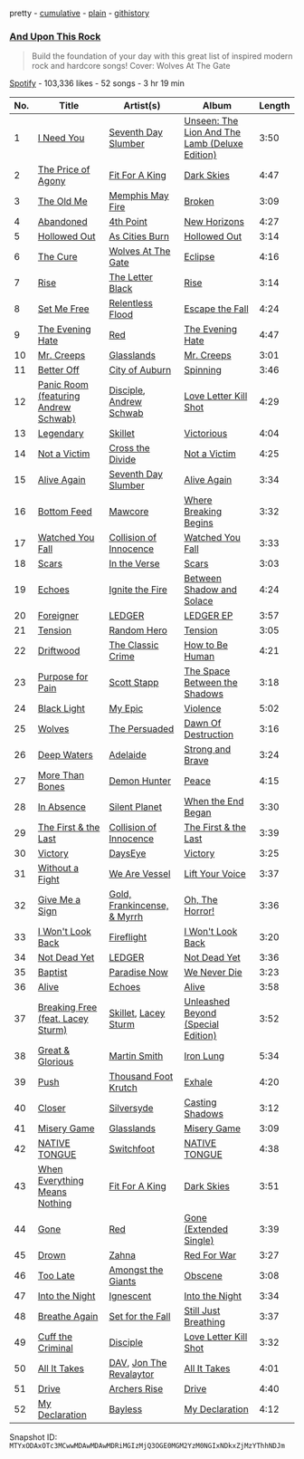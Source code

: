 pretty - [cumulative](/playlists/cumulative/37i9dQZF1DX06wYNNUR5t6.md) - [plain](/playlists/plain/37i9dQZF1DX06wYNNUR5t6) - [githistory](https://github.githistory.xyz/mackorone/spotify-playlist-archive/blob/main/playlists/plain/37i9dQZF1DX06wYNNUR5t6)

### [And Upon This Rock](https://open.spotify.com/playlist/37i9dQZF1DX06wYNNUR5t6)

> Build the foundation of your day with this great list of inspired modern rock and hardcore songs!  Cover: Wolves At The Gate

[Spotify](https://open.spotify.com/user/spotify) - 103,336 likes - 52 songs - 3 hr 19 min

| No. | Title | Artist(s) | Album | Length |
|---|---|---|---|---|
| 1 | [I Need You](https://open.spotify.com/track/6zd8T1PBe9JFHmuVnurdRp) | [Seventh Day Slumber](https://open.spotify.com/artist/6kFLnclYFc3gzpNt13wim5) | [Unseen: The Lion And The Lamb \(Deluxe Edition\)](https://open.spotify.com/album/0LhYYU14RU6IPQ9vVMu3Yk) | 3:50 |
| 2 | [The Price of Agony](https://open.spotify.com/track/13zKsRskPB1TD9lWtbMoXH) | [Fit For A King](https://open.spotify.com/artist/0OgdRTPItr9dw4XYp4JJUx) | [Dark Skies](https://open.spotify.com/album/73AvGSgwYiht6qw4p7LmLc) | 4:47 |
| 3 | [The Old Me](https://open.spotify.com/track/7HIQfzq7uFZNZUxzK2OjbH) | [Memphis May Fire](https://open.spotify.com/artist/7cNNNhdJDrt3vgQjwSavNf) | [Broken](https://open.spotify.com/album/6OjdYx9U5k0Tex2SAKyDSh) | 3:09 |
| 4 | [Abandoned](https://open.spotify.com/track/1feaOWrf70CKmj9MKWJBuE) | [4th Point](https://open.spotify.com/artist/1ne42u3qXGxhXOheXX9mQL) | [New Horizons](https://open.spotify.com/album/74J2EbDngHUVrtLFWi2ohZ) | 4:27 |
| 5 | [Hollowed Out](https://open.spotify.com/track/23jSwzxet90GsYoKdmlMS6) | [As Cities Burn](https://open.spotify.com/artist/7eJA8CZoXCETi9axIfBFGT) | [Hollowed Out](https://open.spotify.com/album/2Y9kDOy6g5dUdMCEyMNOLj) | 3:14 |
| 6 | [The Cure](https://open.spotify.com/track/3bimN1JcQkbLWcUJexAEyh) | [Wolves At The Gate](https://open.spotify.com/artist/0Z88iXWc4YVhtu1eFtsGk6) | [Eclipse](https://open.spotify.com/album/6L8gLKCluioceYP7WNmcol) | 4:16 |
| 7 | [Rise](https://open.spotify.com/track/5s2VU6HkVBb92xnyNeM57q) | [The Letter Black](https://open.spotify.com/artist/7AH2bTtNIOYu24O3NuFxhG) | [Rise](https://open.spotify.com/album/0DsC2zkOx6orIpcTzmPchK) | 3:14 |
| 8 | [Set Me Free](https://open.spotify.com/track/4jmM3DfZKnNmdk9E1hu9lg) | [Relentless Flood](https://open.spotify.com/artist/6EvpEo8wSoAZMDb3oV2y0V) | [Escape the Fall](https://open.spotify.com/album/5rVRimOcZf9yLvTZ72xluq) | 4:24 |
| 9 | [The Evening Hate](https://open.spotify.com/track/2afTqQjKpq8e4qmUwZbQRI) | [Red](https://open.spotify.com/artist/01crEa9G3pNpXZ5m7wuHOk) | [The Evening Hate](https://open.spotify.com/album/7CDRVjW6yQIG1nt79t2qFS) | 4:47 |
| 10 | [Mr\. Creeps](https://open.spotify.com/track/2AP3WF1VbuwLXPW5uWZqz0) | [Glasslands](https://open.spotify.com/artist/1uaz4cRw5clcnWJIswU6Jy) | [Mr\. Creeps](https://open.spotify.com/album/455lo6Fp27QLZO5My8IZqk) | 3:01 |
| 11 | [Better Off](https://open.spotify.com/track/1iHx9Ge9YO5Le3UCrjWZ8n) | [City of Auburn](https://open.spotify.com/artist/0FYVYl9r4gHtgP9rJD9GKy) | [Spinning](https://open.spotify.com/album/6FHT343fVHWuPvTRgiA1ak) | 3:46 |
| 12 | [Panic Room \(featuring Andrew Schwab\)](https://open.spotify.com/track/2lsuCovCkTDoLn3lVrpbAg) | [Disciple](https://open.spotify.com/artist/4D9k73VomKTnVQ6ROnt8IO), [Andrew Schwab](https://open.spotify.com/artist/45peyKUmaNOcAC3aIyYWYc) | [Love Letter Kill Shot](https://open.spotify.com/album/41gjae4gxbBmKia3hQaHmM) | 4:29 |
| 13 | [Legendary](https://open.spotify.com/track/2pYaGdqXBrl8MdvuwgtBb7) | [Skillet](https://open.spotify.com/artist/49bzE5vRBRIota4qeHtQM8) | [Victorious](https://open.spotify.com/album/6uBm8oGd1fJNWpCsaURaPZ) | 4:04 |
| 14 | [Not a Victim](https://open.spotify.com/track/5Gr1c6N9fG6IjhPBhcFYzz) | [Cross the Divide](https://open.spotify.com/artist/4X2Ybhr3DI3uOVEE190lSK) | [Not a Victim](https://open.spotify.com/album/6OBJTOj43YxrPFkHZLNYdz) | 4:25 |
| 15 | [Alive Again](https://open.spotify.com/track/4bFvLnnByynzVDDkzUUPsj) | [Seventh Day Slumber](https://open.spotify.com/artist/6kFLnclYFc3gzpNt13wim5) | [Alive Again](https://open.spotify.com/album/3vnpODARivR8XUcD37zLzk) | 3:34 |
| 16 | [Bottom Feed](https://open.spotify.com/track/1juIgyx6a8G5O1Tnlnf4IB) | [Mawcore](https://open.spotify.com/artist/04vYfdkQAWRKmqmsitQbea) | [Where Breaking Begins](https://open.spotify.com/album/3bsRpywxqsiSORItREzXUN) | 3:32 |
| 17 | [Watched You Fall](https://open.spotify.com/track/7rKUQ1D1k7T3jVg6rZ8nTn) | [Collision of Innocence](https://open.spotify.com/artist/35wkX6HAVNXCsDF79SnoGc) | [Watched You Fall](https://open.spotify.com/album/2Z6QJuv2hBn7AwUDepHTPs) | 3:33 |
| 18 | [Scars](https://open.spotify.com/track/5zKKBcIm0sVDJhWlZhAi3C) | [In the Verse](https://open.spotify.com/artist/4Ilxsqfishc8GhrarGM7RS) | [Scars](https://open.spotify.com/album/7545gyNLbh98fjLrnAgLBK) | 3:03 |
| 19 | [Echoes](https://open.spotify.com/track/0iQa0axJxOqA5vlCSV3app) | [Ignite the Fire](https://open.spotify.com/artist/4xqGhP2gUWyaMMHqPU3UHj) | [Between Shadow and Solace](https://open.spotify.com/album/2IF2CZ13oq1wK51AXr0Lt6) | 4:24 |
| 20 | [Foreigner](https://open.spotify.com/track/550uiBzwI7c0mrtHpZMrY7) | [LEDGER](https://open.spotify.com/artist/3OuIyI0FYMUZtINxhQVCL3) | [LEDGER EP](https://open.spotify.com/album/4F8Wv1pdbgLiAOajJmZbA1) | 3:57 |
| 21 | [Tension](https://open.spotify.com/track/01l6eMjuUKrOgBW4ygu6Ka) | [Random Hero](https://open.spotify.com/artist/0FOuR45KED7o5G3bugebGA) | [Tension](https://open.spotify.com/album/7xE8XGR4Mcv9KUqDoqT9Q0) | 3:05 |
| 22 | [Driftwood](https://open.spotify.com/track/2qLPxnOjFHilVIrZXZtMWQ) | [The Classic Crime](https://open.spotify.com/artist/4Y2ImQoh83EyhkbaJXmJr1) | [How to Be Human](https://open.spotify.com/album/6J9gRf2PpJL4pDsV5XwANi) | 4:21 |
| 23 | [Purpose for Pain](https://open.spotify.com/track/6rNXwxBiFcfcI00j7FKetn) | [Scott Stapp](https://open.spotify.com/artist/6HySSUk2KthFj3bd9R61ql) | [The Space Between the Shadows](https://open.spotify.com/album/4gWnScXgicxrQKRLRviZpH) | 3:18 |
| 24 | [Black Light](https://open.spotify.com/track/01cIqV4RrN3YoRNcnzVXSr) | [My Epic](https://open.spotify.com/artist/0HowPCaKsP1sJL2T2eMEoe) | [Violence](https://open.spotify.com/album/1JEGmU4yqtuuFceHpVCvHK) | 5:02 |
| 25 | [Wolves](https://open.spotify.com/track/01HzjrOehvJUlKK3WsQ8qK) | [The Persuaded](https://open.spotify.com/artist/1mKqAPg3t3g6LuBH0Eci7j) | [Dawn Of Destruction](https://open.spotify.com/album/17e9TILgvyuJyuuRIaiT2M) | 3:16 |
| 26 | [Deep Waters](https://open.spotify.com/track/2qEla8ZQF3FN5l5ay89J9m) | [Adelaide](https://open.spotify.com/artist/69GrMdd7iMIjeRJxxJJ1nl) | [Strong and Brave](https://open.spotify.com/album/2qqoxqSsHfSYeKf3VzYdWM) | 3:24 |
| 27 | [More Than Bones](https://open.spotify.com/track/6YPopUgTLk3LaISL9cDAPm) | [Demon Hunter](https://open.spotify.com/artist/6f3a43i1MJZwdjEpV1M0oH) | [Peace](https://open.spotify.com/album/4Y1MriICUHdg43Z30CBuxp) | 4:15 |
| 28 | [In Absence](https://open.spotify.com/track/6Hb0EqgYqfGHBs0MRC47M9) | [Silent Planet](https://open.spotify.com/artist/0JGTiwfinlCuANGu4Gq2XU) | [When the End Began](https://open.spotify.com/album/0quLJsiSZAicHmyyWJefjd) | 3:30 |
| 29 | [The First & the Last](https://open.spotify.com/track/4MJoEFLiEMkDZch8l3J63z) | [Collision of Innocence](https://open.spotify.com/artist/35wkX6HAVNXCsDF79SnoGc) | [The First & the Last](https://open.spotify.com/album/2BQlQnftog5PKWO4mCvR5m) | 3:39 |
| 30 | [Victory](https://open.spotify.com/track/3tiumLzoEO3girnNu45ohv) | [DaysEye](https://open.spotify.com/artist/5xXNSdXlFulKXyuOxHeIwW) | [Victory](https://open.spotify.com/album/16G3IromCnZSKdlOsdttXe) | 3:25 |
| 31 | [Without a Fight](https://open.spotify.com/track/3d31ajFirzxgYo8SQy6GCn) | [We Are Vessel](https://open.spotify.com/artist/5oOUd9MCX1PnsfolIs7h4X) | [Lift Your Voice](https://open.spotify.com/album/4AAC9PQQgacwlNX2J4tT5x) | 3:37 |
| 32 | [Give Me a Sign](https://open.spotify.com/track/6o8AG9ldTnpwhsBsZXaXHn) | [Gold, Frankincense, & Myrrh](https://open.spotify.com/artist/2NzvxoOoIshAvoQ2wYbZhj) | [Oh, The Horror!](https://open.spotify.com/album/7foyRe5OQor8UMGpVquZsP) | 3:36 |
| 33 | [I Won't Look Back](https://open.spotify.com/track/5llksYcJ2Q7eL5HaCMZdvE) | [Fireflight](https://open.spotify.com/artist/5v6wlK6GCKVovWMbPqSHNy) | [I Won't Look Back](https://open.spotify.com/album/1TfVtPMulyRlJp2HEcwTWn) | 3:20 |
| 34 | [Not Dead Yet](https://open.spotify.com/track/4hCkgJwyn7KfnfFSvYf8wF) | [LEDGER](https://open.spotify.com/artist/3OuIyI0FYMUZtINxhQVCL3) | [Not Dead Yet](https://open.spotify.com/album/0KmTOk6a9ny1h2s8QHJLGO) | 3:36 |
| 35 | [Baptist](https://open.spotify.com/track/656MTwjaWH9COcWIWkwero) | [Paradise Now](https://open.spotify.com/artist/1XOp5OUbWSxiwLjvM8tKFB) | [We Never Die](https://open.spotify.com/album/2zh9qm5WG9a2GnSunMr9ws) | 3:23 |
| 36 | [Alive](https://open.spotify.com/track/224KUZC30xzTqSkWG5O1mt) | [Echoes](https://open.spotify.com/artist/0HK6enkB4CDfc3uHy0RkT4) | [Alive](https://open.spotify.com/album/0sIZNWEPoVUyRiboNjowf5) | 3:58 |
| 37 | [Breaking Free \(feat\. Lacey Sturm\)](https://open.spotify.com/track/3sT99jz232QWq5Q2LEaFJ5) | [Skillet](https://open.spotify.com/artist/49bzE5vRBRIota4qeHtQM8), [Lacey Sturm](https://open.spotify.com/artist/09LCTrVGnMsGbxexUFJoap) | [Unleashed Beyond \(Special Edition\)](https://open.spotify.com/album/2KKPw3uv39fzhiUTS7zw37) | 3:52 |
| 38 | [Great & Glorious](https://open.spotify.com/track/6EfWQ6yGH0eR8LaBWjgsoy) | [Martin Smith](https://open.spotify.com/artist/7ISMNhe95QNLqHgsCHAVeu) | [Iron Lung](https://open.spotify.com/album/0aWcnFRgnB0HDMgCB7pr2t) | 5:34 |
| 39 | [Push](https://open.spotify.com/track/1ceKgNy140RRdvZyCIzUaf) | [Thousand Foot Krutch](https://open.spotify.com/artist/6GfiCQDFYANz5wUkSmb3Dr) | [Exhale](https://open.spotify.com/album/0IuPkop0tlB7mSomBdaGB1) | 4:20 |
| 40 | [Closer](https://open.spotify.com/track/5dVODyGWLMoBPlmgtm86PU) | [Silversyde](https://open.spotify.com/artist/6J0UNeDm5txVjvcI7Pxqz4) | [Casting Shadows](https://open.spotify.com/album/539lpEirrlTBHMsQHgSZzm) | 3:12 |
| 41 | [Misery Game](https://open.spotify.com/track/5ZBrH7WW2KtSg7WxGu794E) | [Glasslands](https://open.spotify.com/artist/1uaz4cRw5clcnWJIswU6Jy) | [Misery Game](https://open.spotify.com/album/4WEWiaNSX8wxfQfL276fHb) | 3:09 |
| 42 | [NATIVE TONGUE](https://open.spotify.com/track/4zPmVJ51QlCimfTrQIqQiV) | [Switchfoot](https://open.spotify.com/artist/6S58b0fr8TkWrEHOH4tRVu) | [NATIVE TONGUE](https://open.spotify.com/album/2fxJMrLJLQzKNOmpCwJcqc) | 4:38 |
| 43 | [When Everything Means Nothing](https://open.spotify.com/track/20dil44lFapp6oNBfCQlif) | [Fit For A King](https://open.spotify.com/artist/0OgdRTPItr9dw4XYp4JJUx) | [Dark Skies](https://open.spotify.com/album/73AvGSgwYiht6qw4p7LmLc) | 3:51 |
| 44 | [Gone](https://open.spotify.com/track/49a2Kg7MPuycZqREq8IHzP) | [Red](https://open.spotify.com/artist/01crEa9G3pNpXZ5m7wuHOk) | [Gone \(Extended Single\)](https://open.spotify.com/album/4qiDcPBb7Fa6errKhDocSP) | 3:39 |
| 45 | [Drown](https://open.spotify.com/track/7gZyVkRZKKmouF54ccQ5Pi) | [Zahna](https://open.spotify.com/artist/0HvsF5I55057H9hTIkn60F) | [Red For War](https://open.spotify.com/album/4N8Wt08zGOXDRC9wyoTm1Z) | 3:27 |
| 46 | [Too Late](https://open.spotify.com/track/2HdXs8oiSI2I3K65sPg1WS) | [Amongst the Giants](https://open.spotify.com/artist/12rJfJCwHnKC7VuuLk9xtJ) | [Obscene](https://open.spotify.com/album/0lzEISCPcYEJ78E1qxWGQm) | 3:08 |
| 47 | [Into the Night](https://open.spotify.com/track/0YhY80vK0EXnfKqWQROSHV) | [Ignescent](https://open.spotify.com/artist/6PQENi26ZkXCUo1ksPJ7mm) | [Into the Night](https://open.spotify.com/album/4EeZaYHOvgQUoKTRH0Iueu) | 3:34 |
| 48 | [Breathe Again](https://open.spotify.com/track/5A83Ob2zfm00oahV4ioFNt) | [Set for the Fall](https://open.spotify.com/artist/770Es4dWiuiq9sNiAdmXTr) | [Still Just Breathing](https://open.spotify.com/album/6pX8vrvmBoOg2HF8LK9Gr8) | 3:37 |
| 49 | [Cuff the Criminal](https://open.spotify.com/track/7DBd9nxx1EOivWRY3kYGZM) | [Disciple](https://open.spotify.com/artist/4D9k73VomKTnVQ6ROnt8IO) | [Love Letter Kill Shot](https://open.spotify.com/album/41gjae4gxbBmKia3hQaHmM) | 3:32 |
| 50 | [All It Takes](https://open.spotify.com/track/0pJ6aFAqdOANvIdzOQ4cVi) | [DAV](https://open.spotify.com/artist/3UhOrPbn8pGeF4rZjUNXuS), [Jon The Revalaytor](https://open.spotify.com/artist/44YUYpFeZPJv7FaafB4TTW) | [All It Takes](https://open.spotify.com/album/63h7zhtC6jR2TN4p071eDE) | 4:01 |
| 51 | [Drive](https://open.spotify.com/track/1TBujZFt2bUwq7Vy7AsiUK) | [Archers Rise](https://open.spotify.com/artist/6ApaGLSpdoD84Z3g7pKIi4) | [Drive](https://open.spotify.com/album/6EDV8HpxLYt7LWbqFMr6th) | 4:40 |
| 52 | [My Declaration](https://open.spotify.com/track/2uD6FPyDovbYAbI7oF2Srs) | [Bayless](https://open.spotify.com/artist/5cTZq90aOtEXdJBX4zThnu) | [My Declaration](https://open.spotify.com/album/1q7degKMC1ik1akGBNO0e9) | 4:12 |

Snapshot ID: `MTYxODAxOTc3MCwwMDAwMDAwMDRiMGIzMjQ3OGE0MGM2YzM0NGIxNDkxZjMzYThhNDJm`
